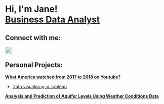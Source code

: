 <h1>Hi, I'm Jane!  <br/><a href="https://www.linkedin.com/in/janenguyen-nttp/">Business Data Analyst</a>

<h2>Connect with me:</h2>

[<img align="left" alt="JaneNguyen | LinkedIn" width="22px" src="https://cdn.jsdelivr.net/npm/simple-icons@v3/icons/linkedin.svg" />][linkedin]

[linkedin]: https://linkedin.com/in/janenguyen-nttp
<br/>


<h2>Personal Projects:</h2>

<b>[What America watched from 2017 to 2018 on Youtube?](https://github.com/janejaneng/Top-US-videos-from-2017-to-2018-insights)
</b>
  - [Data visualising in Tableau](https://public.tableau.com/views/Top1000highestviewedvideosintheUSfrom2017to2018insights/Dashboard1?:language=en-US&:sid=&:redirect=auth&:display_count=n&:origin=viz_share_link)
    
<b>[Analysis and Prediction of Aquifer Levels Using Weather Conditions Data](https://github.com/janejaneng/Analysis-and-Prediction-of-Aquifer-Levels-Using-Weather-Conditions-Data)
</b>

<!--
